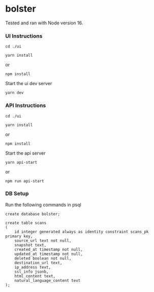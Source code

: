 # bolster
Tested and ran with Node version 16.

### UI Instructions

`cd ./ui`

`yarn install`

or 

`npm install`

Start the ui dev server

`yarn dev`


### API Instructions

`cd ./ui`

`yarn install`

or

`npm install`

Start the api server

`yarn api-start`

or

`npm run api-start`


### DB Setup

Run the following commands in psql

`create database bolster;`

```
create table scans
(
    id integer generated always as identity constraint scans_pk primary key,
    source_url text not null,
    snapshot text,
    created_at timestamp not null,
    updated_at timestamp not null,
    deleted boolean not null,
    destination_url text,
    ip_address text,
    ssl_info jsonb,
    html_content text,
    natural_language_content text
);
```

